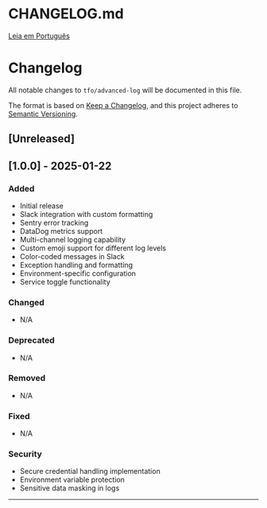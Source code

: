 # CHANGELOG.md

[Leia em Português](CHANGELOG-pt-BR.md)

# Changelog

All notable changes to `tfo/advanced-log` will be documented in this file.

The format is based on [Keep a Changelog](https://keepachangelog.com/en/1.0.0/),
and this project adheres to [Semantic Versioning](https://semver.org/spec/v2.0.0.html).

## [Unreleased]

## [1.0.0] - 2025-01-22

### Added

- Initial release
- Slack integration with custom formatting
- Sentry error tracking
- DataDog metrics support
- Multi-channel logging capability
- Custom emoji support for different log levels
- Color-coded messages in Slack
- Exception handling and formatting
- Environment-specific configuration
- Service toggle functionality

### Changed

- N/A

### Deprecated

- N/A

### Removed

- N/A

### Fixed

- N/A

### Security

- Secure credential handling implementation
- Environment variable protection
- Sensitive data masking in logs

---
